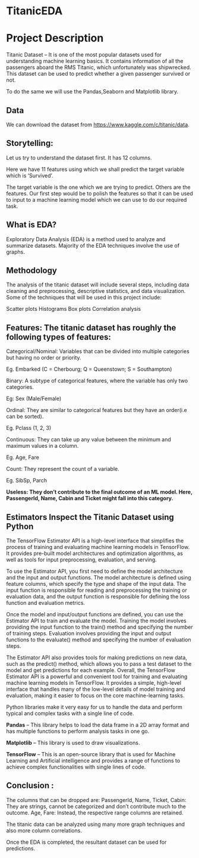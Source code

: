 # TitanicEDA
# Project Description
Titanic Dataset – 
It is one of the most popular datasets used for understanding machine learning basics. It contains information of all the passengers aboard the RMS Titanic, which unfortunately was shipwrecked. This dataset can be used to predict whether a given passenger survived or not. 

To do the same we will use the Pandas,Seaborn and Matplotlib library.

## Data

We can download the dataset from https://www.kaggle.com/c/titanic/data.

## Storytelling:

Let us try to understand the dataset first. It has 12 columns.

Here we have 11 features using which we shall predict the target variable which is ‘Survived’.

The target variable is the one which we are trying to predict. Others are the features. Our first step would be to polish the features so that it can be used to input to a machine learning model which we can use to do our required task.

## What is EDA?

Exploratory Data Analysis (EDA) is a method used to analyze and summarize datasets. Majority of the EDA techniques involve the use of graphs.

## Methodology

The analysis of the titanic dataset will include several steps, including data cleaning and preprocessing, descriptive statistics, and data visualization. Some of the techniques that will be used in this project include:

Scatter plots
Histograms
Box plots
Correlation analysis

## Features: The titanic dataset has roughly the following types of features:

Categorical/Nominal: Variables that can be divided into multiple categories but having no order or priority. 

Eg. Embarked (C = Cherbourg; Q = Queenstown; S = Southampton)

Binary: A subtype of categorical features, where the variable has only two categories. 

Eg: Sex (Male/Female)

Ordinal: They are similar to categorical features but they have an order(i.e can be sorted). 

Eg. Pclass (1, 2, 3)

Continuous: They can take up any value between the minimum and maximum values in a column. 

Eg. Age, Fare

Count: They represent the count of a variable. 

Eg. SibSp, Parch

**Useless: They don’t contribute to the final outcome of an ML model. Here, PassengerId, Name, Cabin and Ticket might fall into this category.**

## Estimators Inspect the Titanic Dataset using Python

The TensorFlow Estimator API is a high-level interface that simplifies the process of training and evaluating machine learning models in TensorFlow. It provides pre-built model architectures and optimization algorithms, as well as tools for input preprocessing, evaluation, and serving.

To use the Estimator API, you first need to define the model architecture and the input and output functions. The model architecture is defined using feature columns, which specify the type and shape of the input data. The input function is responsible for reading and preprocessing the training or evaluation data, and the output function is responsible for defining the loss function and evaluation metrics.

Once the model and input/output functions are defined, you can use the Estimator API to train and evaluate the model. Training the model involves providing the input function to the train() method and specifying the number of training steps. Evaluation involves providing the input and output functions to the evaluate() method and specifying the number of evaluation steps.

The Estimator API also provides tools for making predictions on new data, such as the predict() method, which allows you to pass a test dataset to the model and get predictions for each example.
Overall, the TensorFlow Estimator API is a powerful and convenient tool for training and evaluating machine learning models in TensorFlow. It provides a simple, high-level interface that handles many of the low-level details of model training and evaluation, making it easier to focus on the core machine-learning tasks.

Python libraries make it very easy for us to handle the data and perform typical and complex tasks with a single line of code.

**Pandas** – This library helps to load the data frame in a 2D array format and has multiple functions to perform analysis tasks in one go.

**Matplotlib** – This library is used to draw visualizations.

**TensorFlow** – This is an open-source library that is used for Machine Learning and Artificial intelligence and provides a range of functions to achieve complex functionalities with single lines of code.

## Conclusion :  

The columns that can be dropped are: 
PassengerId, Name, Ticket, Cabin: They are strings, cannot be categorized and don’t contribute much to the outcome. 
Age, Fare: Instead, the respective range columns are retained.


The titanic data can be analyzed using many more graph techniques and also more column correlations.

Once the EDA is completed, the resultant dataset can be used for predictions.
